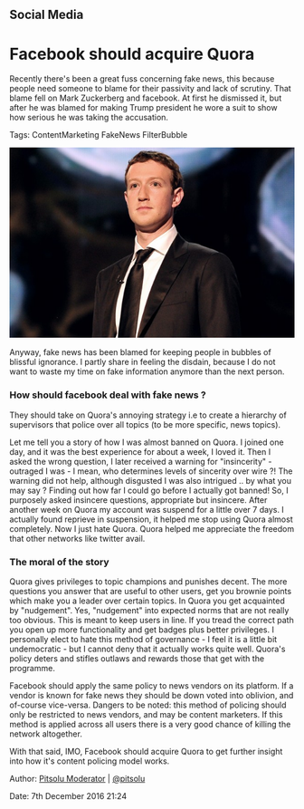 ## Social Media

Facebook should acquire Quora
===

Recently there's been a great fuss concerning fake news, this because people need someone to blame for their passivity and lack of scrutiny. That blame fell on Mark Zuckerberg and facebook. At first he dismissed it, but after he was blamed for making Trump president he wore a suit to show how serious he was taking the accusation.

Tags: ContentMarketing FakeNews FilterBubble

![Mark Zuckerberg](../../images/mark-suit.jpg)

Anyway, fake news has been blamed for keeping people in bubbles of blissful ignorance. I partly share in feeling the disdain, because I do not want to waste my time on fake information anymore than the next person.

### How should facebook deal with fake news ?
They should take on Quora's annoying strategy i.e to create a hierarchy of supervisors that police over all topics (to be more specific, news topics).

Let me tell you a story of how I was almost banned on Quora. I joined one day, and it was the best experience for about a week, I loved it. Then I asked the wrong question, I later received a warning for "insincerity" - outraged I was - I mean, who determines levels of sincerity over wire ?! The warning did not help, although disgusted I was also intrigued .. by what you may say ? Finding out how far I could go before I actually got banned! So, I purposely asked insincere questions, appropriate but insincere. After another week on Quora my account was suspend for a little over 7 days. I actually found reprieve in suspension, it helped me stop using Quora almost completely. Now I just hate Quora. Quora helped me appreciate the freedom that other networks like twitter avail.

### The moral of the story
Quora gives privileges to topic champions and punishes decent. The more questions you answer that are useful to other users, get you brownie points which make you a leader over certain topics. In Quora you get acquainted by "nudgement". Yes, "nudgement" into expected norms that are not really too obvious. This is meant to keep users in line. If you tread the correct path you open up more functionality and get badges plus better privileges. I personally elect to hate this method of governance - I feel it is a little bit undemocratic - but I cannot deny that it actually works quite well. Quora's policy deters and stifles outlaws and rewards those that get with the programme.

Facebook should apply the same policy to news vendors on its platform. If a vendor is known for fake news they should be down voted into oblivion, and of-course vice-versa. Dangers to be noted: this method of policing should only be restricted to news vendors, and may be content marketers. If this method is applied across all users there is a very good chance of killing the network altogether.

With that said, IMO, Facebook should acquire Quora to get further insight into how it's content policing model works.

Author: [Pitsolu Moderator](http://pitsolu.github.io/#contact-us) | [@pitsolu](twitter.com/pitsolu)

Date: 7th December 2016 21:24